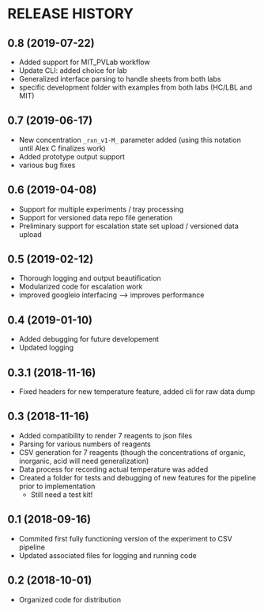 RELEASE HISTORY
===============

0.8 (2019-07-22)
-------------------------
  * Added support for MIT_PVLab workflow
  * Update CLI: added choice for lab
  * Generalized interface parsing to handle sheets from both labs 
  * specific development folder with examples from both labs (HC/LBL and MIT)

0.7 (2019-06-17)
-------------------------
  * New concentration `_rxn_v1-M_` parameter added (using this notation until Alex C finalizes work)
  * Added prototype output support
  * various bug fixes

0.6 (2019-04-08)
--------------------------
  * Support for multiple experiments / tray processing
  * Support for versioned data repo file generation 
  * Preliminary support for escalation state set upload / versioned data upload

0.5 (2019-02-12)
--------------------------
  * Thorough logging and output beautification
  * Modularized code for escalation work
  * improved googleio interfacing --> improves performance
  
  0.4 (2019-01-10)
--------------------------
  * Added debugging for future developement
  * Updated logging

0.3.1 (2018-11-16)
--------------------------
  * Fixed headers for new temperature feature, added cli for raw data dump
  

0.3 (2018-11-16)
--------------------------
  * Added compatibility to render 7 reagents to json files
  * Parsing for various numbers of reagents
  * CSV generation for 7 reagents (though the concentrations of organic, inorganic, acid will need generalization)
  * Data process for recording actual temperature was added
  * Created a folder for tests and debugging of new features for the pipeline prior to implementation
    * Still need a test kit!

0.1 (2018-09-16)
----------------
  * Commited first fully functioning version of the experiment to CSV pipeline
  * Updated associated files for logging and running code

0.2 (2018-10-01)
--------------------------
  * Organized code for distribution
  
